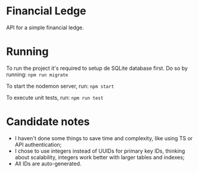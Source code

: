 # Financial Ledge
API for a simple financial ledge.

# Running

To run the project it's required to setup de SQLite database first. Do so by running:
`npm run migrate`

To start the nodemon server, run:
`npm start`

To execute unit tests, run:
`npm run test`

# Candidate notes

- I haven't done some things to save time and complexity, like using TS or API authentication;
- I chose to use integers instead of UUIDs for primary key IDs, thinking about scalability, integers work better with larger tables and indexes;
- All IDs are auto-generated.
